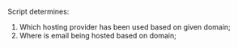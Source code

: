 Script determines:

1) Which hosting provider has been used based on given domain;
2) Where is email being hosted based on domain;
